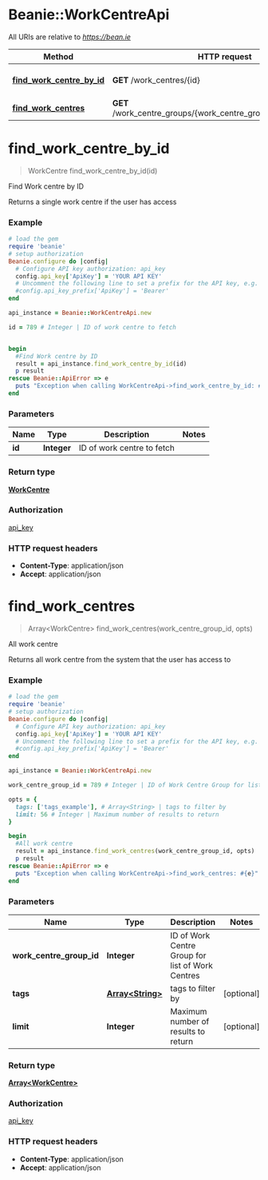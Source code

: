 # Beanie::WorkCentreApi

All URIs are relative to *https://bean.ie*

Method | HTTP request | Description
------------- | ------------- | -------------
[**find_work_centre_by_id**](WorkCentreApi.md#find_work_centre_by_id) | **GET** /work_centres/{id} | Find Work centre by ID
[**find_work_centres**](WorkCentreApi.md#find_work_centres) | **GET** /work_centre_groups/{work_centre_group_id}/work_centres | All work centre


# **find_work_centre_by_id**
> WorkCentre find_work_centre_by_id(id)

Find Work centre by ID

Returns a single work centre if the user has access

### Example
```ruby
# load the gem
require 'beanie'
# setup authorization
Beanie.configure do |config|
  # Configure API key authorization: api_key
  config.api_key['ApiKey'] = 'YOUR API KEY'
  # Uncomment the following line to set a prefix for the API key, e.g. 'Bearer' (defaults to nil)
  #config.api_key_prefix['ApiKey'] = 'Bearer'
end

api_instance = Beanie::WorkCentreApi.new

id = 789 # Integer | ID of work centre to fetch


begin
  #Find Work centre by ID
  result = api_instance.find_work_centre_by_id(id)
  p result
rescue Beanie::ApiError => e
  puts "Exception when calling WorkCentreApi->find_work_centre_by_id: #{e}"
end
```

### Parameters

Name | Type | Description  | Notes
------------- | ------------- | ------------- | -------------
 **id** | **Integer**| ID of work centre to fetch | 

### Return type

[**WorkCentre**](WorkCentre.md)

### Authorization

[api_key](../README.md#api_key)

### HTTP request headers

 - **Content-Type**: application/json
 - **Accept**: application/json



# **find_work_centres**
> Array&lt;WorkCentre&gt; find_work_centres(work_centre_group_id, opts)

All work centre

Returns all work centre from the system that the user has access to

### Example
```ruby
# load the gem
require 'beanie'
# setup authorization
Beanie.configure do |config|
  # Configure API key authorization: api_key
  config.api_key['ApiKey'] = 'YOUR API KEY'
  # Uncomment the following line to set a prefix for the API key, e.g. 'Bearer' (defaults to nil)
  #config.api_key_prefix['ApiKey'] = 'Bearer'
end

api_instance = Beanie::WorkCentreApi.new

work_centre_group_id = 789 # Integer | ID of Work Centre Group for list of Work Centres

opts = { 
  tags: ['tags_example'], # Array<String> | tags to filter by
  limit: 56 # Integer | Maximum number of results to return
}

begin
  #All work centre
  result = api_instance.find_work_centres(work_centre_group_id, opts)
  p result
rescue Beanie::ApiError => e
  puts "Exception when calling WorkCentreApi->find_work_centres: #{e}"
end
```

### Parameters

Name | Type | Description  | Notes
------------- | ------------- | ------------- | -------------
 **work_centre_group_id** | **Integer**| ID of Work Centre Group for list of Work Centres | 
 **tags** | [**Array&lt;String&gt;**](String.md)| tags to filter by | [optional] 
 **limit** | **Integer**| Maximum number of results to return | [optional] 

### Return type

[**Array&lt;WorkCentre&gt;**](WorkCentre.md)

### Authorization

[api_key](../README.md#api_key)

### HTTP request headers

 - **Content-Type**: application/json
 - **Accept**: application/json



